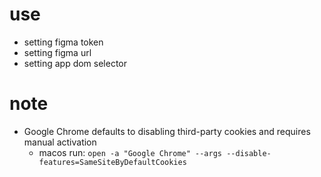 # use

- setting figma token
- setting figma url
- setting app dom selector

# note

- Google Chrome defaults to disabling third-party cookies and requires manual activation
  - macos run: `open -a "Google Chrome" --args --disable-features=SameSiteByDefaultCookies`
